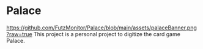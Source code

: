 # Palace

https://github.com/FutzMonitor/Palace/blob/main/assets/palaceBanner.png?raw=true
This project is a personal project to digitize the card game Palace. 
